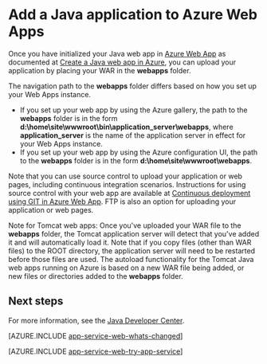 <properties 
	pageTitle="Add a Java application to Azure Web Apps" 
	description="This tutorial shows you how to add a page or application to your instance of Azure Web Apps that is already configured to use Java." 
	services="app-service\web" 
	documentationCenter="java" 
	authors="rmcmurray" 
	manager="wpickett" 
	editor=""/>

<tags
	ms.service="app-service-web"
	ms.date="01/09/2016"
	wacn.date=""/>

# Add a Java application to Azure Web Apps

Once you have initialized your Java web app in [Azure Web App][] as documented at [Create a Java web app in Azure](/documentation/articles/web-sites-java-get-started), you can upload your application by placing your WAR in the **webapps** folder.

The navigation path to the **webapps** folder differs based on how you set up your Web Apps instance.

- If you set up your web app by using the Azure gallery, the path to the **webapps** folder is in the form **d:\home\site\wwwroot\bin\application\_server\webapps**, where **application\_server** is the name of the application server in effect for your Web Apps instance. 
- If you set up your web app by using the Azure configuration UI, the path to the **webapps** folder is in the form **d:\home\site\wwwroot\webapps**. 

Note that you can use source control to upload your application or web pages, including continuous integration scenarios. Instructions for using source control with your web app are available at [Continuous deployment using GIT in Azure Web App](/documentation/articles/web-sites-publish-source-control). FTP is also an option for uploading your application or web pages.

Note for Tomcat web apps: Once you've uploaded your WAR file to the **webapps** folder, the Tomcat application server will detect that you've added it and will automatically load it. Note that if you copy files (other than WAR files) to the ROOT directory, the application server will need to be restarted before those files are used. The autoload functionality for the Tomcat Java web apps running on Azure is based on a new WAR file being added, or new files or directories added to the **webapps** folder. 

## Next steps

For more information, see the [Java Developer Center](/develop/java/).

[AZURE.INCLUDE [app-service-web-whats-changed](../includes/app-service-web-whats-changed.md)]

[AZURE.INCLUDE [app-service-web-try-app-service](../includes/app-service-web-try-app-service.md)]

<!-- External Links -->
[Azure Web App]: /documentation/services/web-sites/
